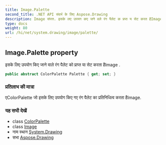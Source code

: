 ```yaml
---
title: Image.Palette
second_title: .NET API संदर्भ के लिए Aspose.Drawing
description: Image संपत्त. इसके लए उपयग कए जने वले रंग पैलेट क प्रप्त य सेट करत हैImage .
type: docs
weight: 80
url: /hi/net/system.drawing/image/palette/
---
```

## Image.Palette property

इसके लिए उपयोग किए जाने वाले रंग पैलेट को प्राप्त या सेट करता हैImage .

```csharp
public abstract ColorPalette Palette { get; set; }
```

### प्रतिलाभ की मात्रा

एColorPalette जो इसके लिए उपयोग किए गए रंग पैलेट का प्रतिनिधित्व करता हैImage.

### यह सभी देखें

* class [ColorPalette](../../../system.drawing.imaging/colorpalette/)
* class [Image](../)
* नाम स्थान [System.Drawing](../../image/)
* सभा [Aspose.Drawing](../../../)


